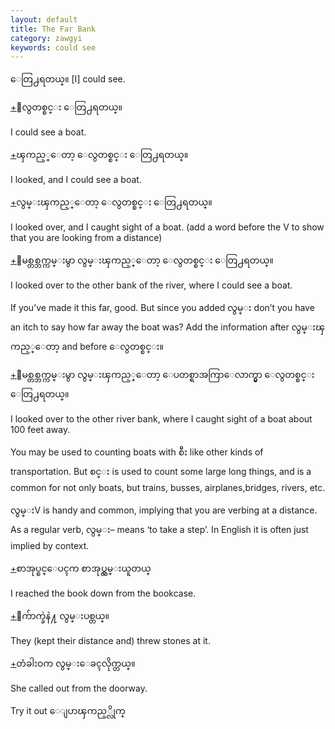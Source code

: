 ```yaml
---
layout: default
title: The Far Bank
category: zawgyi
keywords: could see
---
```


<p><span class='zawgyi'>ေတြ႕ရတယ္။</span> [I] could see.</p>

<p class="hide-trigger"><a href='#'>+</a><span class='zawgyi'>ေလွတစ္စင္း ေတြ႕ရတယ္။</span></p>
<p class='hide-this'>I could see a boat.</p>

<p class="hide-trigger"><a href='#'>+</a><span class='zawgyi'>ၾကည့္ေတာ့ ေလွတစ္စင္း ေတြ႕ရတယ္။</span></p>
<p class='hide-this'>I looked, and I could see a boat.</p>

<p class="hide-trigger"><a href='#'>+</a><span class='zawgyi'>လွမ္းၾကည့္ေတာ့ ေလွတစ္စင္း ေတြ႕ရတယ္။</span></p>
<p class='hide-this'>I looked over, and I caught sight of a boat. (add a word before the V to show that you are looking from a distance)</p>

<p class="hide-trigger"><a href='#'>+</a><span class='zawgyi'>ျမစ္တစ္ဘက္ကမ္းမွာ လွမ္းၾကည့္ေတာ့ ေလွတစ္စင္း ေတြ႕ရတယ္။</span></p>
<p class='hide-this'>I looked over to the other bank of the river, where I could see a boat.</p>

<p>If you’ve made it this far, good. But since you added <span class='zawgyi'>လွမ္း</span> don’t you have an itch to say how far away the boat was? Add the information after <span class='zawgyi'>လွမ္းၾကည့္ေတာ့</span> and before <span class='zawgyi'>ေလွတစ္စင္း။</span></p>
<p class="hide-trigger"><a href='#'>+</a><span class='zawgyi'>ျမစ္တစ္ဘက္ကမ္းမွာ လွမ္းၾကည့္ေတာ့ ေပတစ္ရာအကြာေလာက္မွာ ေလွတစ္စင္း ေတြ႕ရတယ္။</span></p>
<p class='hide-this'>I looked over to the other river bank, where I caught sight of a boat about 100 feet away.</p>

<p>You may be used to counting boats with <span class='zawgyi'>စီး</span> like other kinds of transportation. But <span class='zawgyi'>စင္း</span> is used to count some large long things, and is a common for not only boats, but trains, busses, airplanes,bridges, rivers, etc.</p>
<p><span class='zawgyi'>လွမ္း</span>V is handy and common, implying that you are verbing at a distance. As a regular verb, <span class='zawgyi'>လွမ္း</span>– means ‘to take a step’. In English it is often just implied by context.</p>
<p class="hide-trigger"><a href='#'>+</a><span class='zawgyi'>စာအုပ္စင္ေပၚက စာအုပ္လွမ္းယူတယ္</span></p>
<p class='hide-this'>I reached the book down from the bookcase.</p>

<p class="hide-trigger"><a href='#'>+</a><span class='zawgyi'>ေက်ာက္ခဲနဲ႔ လွမ္းပစ္တယ္။</span></p>
<p class='hide-this'>They (kept their distance and) threw stones at it.</p>

<p class="hide-trigger"><a href='#'>+</a><span class='zawgyi'>တံခါးဝက လွမ္းေခၚလိုက္တယ္။</span>  </p>
<p class='hide-this'>She called out from the doorway.</p>

<p>Try it out <span class='zawgyi'>ေျပာၾကည့္လိုက္</span></p>
